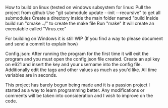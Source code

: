 How to build on linux (tested on windows subsystem for linux:
Pull the project from github
Use "git submodule update --init --recursive" to get all submodules
Create a directory inside the main folder named "build
Inside build run "cmake ../" to create the make file
Run "make"
It will create an executable called "Virus.exe"

For building on Windows it is still WIP (If you find a way to please document and send a commit to explain how)

Config.json:
After running the program for the first time it will exit the program and you must open the config.json 
file created. Create an api key on e621 and insert the key and your username into the config file.
Additionally edit the tags and other values as much as you'd like. All time variables are in 
seconds.

This project has barely begun being made and it is a passion project I started as a way to learn programming
better. Any modifications or comments will be taken into consideration and I wish to improve on the code.

